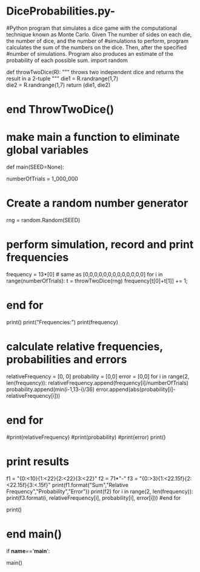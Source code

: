 # DiceProbabilities.py-
#Python program that simulates a dice game with the computational technique known as Monte Carlo. Given The number of sides on each die, the number of dice, and the number of #simulations to perform, program calculates the sum of the numbers on the dice. Then, after the specified
#number of simulations. Program also produces an estimate of the probability of each possible sum. 
import random


def throwTwoDice(R):
   """
   throws two independent dice and returns the result in a 2-tuple
   """
   die1 = R.randrange(1,7)   
   die2 = R.randrange(1,7)
   return (die1, die2)
# end ThrowTwoDice()


# make main a function to eliminate global variables   
def main(SEED=None):

   numberOfTrials = 1_000_000

   # Create a random number generator
   rng = random.Random(SEED) 

   # perform simulation, record and print frequencies
   frequency = 13*[0]  # same as [0,0,0,0,0,0,0,0,0,0,0,0,0]
   for i in range(numberOfTrials):
      t = throwTwoDice(rng)
      frequency[t[0]+t[1]] += 1;
   # end for

   print()
   print("Frequencies:")
   print(frequency)


   # calculate relative frequencies, probabilities and errors
   relativeFrequency = [0, 0]
   probability = [0,0]
   error = [0,0]
   for i in range(2, len(frequency)):
      relativeFrequency.append(frequency[i]/numberOfTrials)
      probability.append(min(i-1,13-i)/36)
      error.append(abs(probability[i]-relativeFrequency[i]))
   # end for


   #print(relativeFrequency)
   #print(probability)
   #print(error)
   print()


   # print results
   f1 = "{0:<10}{1:<22}{2:<22}{3:<22}"
   f2 = 71*"-"
   f3 = "{0:>3}{1:<22.15f}{2:<22.15f}{3:<.15f}"
   print(f1.format("Sum","Relative Frequency","Probability","Error"))
   print(f2)
   for i in range(2, len(frequency)):
      print(f3.format(i, relativeFrequency[i], probability[i], error[i]))
   #end for

   print()

# end main()


if __name__=='__main__':

   main()
